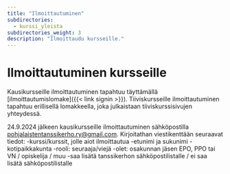 ```yaml
---
title: "Ilmoittautuminen"
subdirectories:
  - kurssi_yleista
subdirectories_weight: 3
description: "Ilmoittaudu kursseille."
---
```


# Ilmoittautuminen kursseille

Kausikursseille ilmoittautuminen tapahtuu täyttämällä [ilmoittautumislomake]({{< link signin >}}). Tiiviskursseille ilmoittautuminen tapahtuu erillisellä lomakkeella, joka julkaistaan tiiviskurssisivujen yhteydessä.

24.9.2024 jälkeen kausikursseille ilmoittautuminen sähköpostilla pohjalaistentanssikerho.ry@gmail.com. Kirjoitathan viestikenttään seuraavat tiedot: 
-kurssi/kurssit, jolle aiot ilmoittautua
-etunimi ja sukunimi
-kotipaikkakunta
-rooli: seuraaja/viejä
-olet: osakunnan jäsen EPO, PPO tai VN / opiskelija / muu
-saa lisätä tanssikerhon sähköpostilistalle / ei saa lisätä sähköpostilistalle
